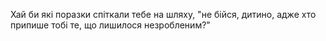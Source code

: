 Хай би які поразки спіткали тебе на шляху, "не бійся, дитино, адже хто припише тобі те, що лишилося незробленим?"